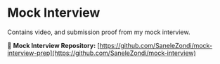 # Mock Interview
Contains video, and submission proof from my mock interview.

🔗 **Mock Interview Repository:** [https://github.com/SaneleZondi/mock-interview-prep](https://github.com/SaneleZondi/mock-interview)
